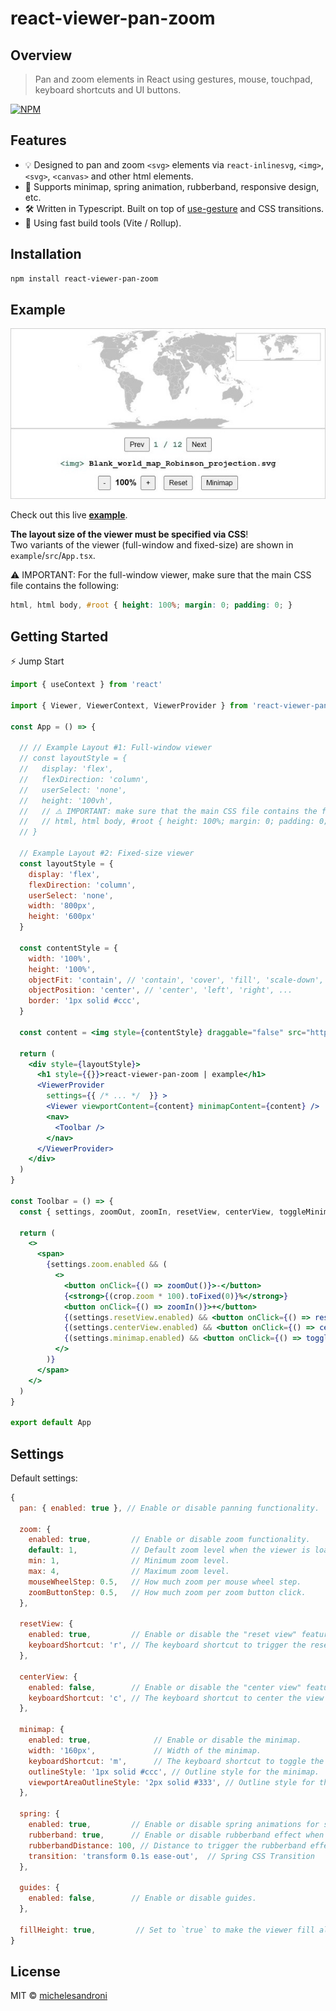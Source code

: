 # react-viewer-pan-zoom

## Overview

> Pan and zoom elements in React using gestures, mouse, touchpad, keyboard shortcuts and UI buttons.

[![NPM](https://img.shields.io/npm/v/react-viewer-pan-zoom.svg)](https://www.npmjs.com/package/react-viewer-pan-zoom)

## Features

* 💡 Designed to pan and zoom `<svg>` elements via `react-inlinesvg`, `<img>`, `<svg>`, `<canvas>` and other html elements.
* 🧭 Supports minimap, spring animation, rubberband, responsive design, etc.
* 🛠️ Written in Typescript. Built on top of [use-gesture](https://github.com/pmndrs/use-gesture) and CSS transitions.
* 🚀 Using fast build tools (Vite / Rollup).

## Installation

```bash
npm install react-viewer-pan-zoom
```

## Example

[![Example](assets/example.jpg)](https://michelesandroni.github.io/react-viewer-pan-zoom)

Check out this live **[example](https://michelesandroni.github.io/react-viewer-pan-zoom)**.

**The layout size of the viewer must be specified via CSS**!  
Two variants of the viewer (full-window and fixed-size) are shown in `example`/`src`/`App.tsx`.

⚠️ IMPORTANT: For the full-window viewer, make sure that the main CSS file contains the following:

```css
html, html body, #root { height: 100%; margin: 0; padding: 0; }
```

## Getting Started

⚡️ Jump Start

```jsx
import { useContext } from 'react'

import { Viewer, ViewerContext, ViewerProvider } from 'react-viewer-pan-zoom'

const App = () => {

  // // Example Layout #1: Full-window viewer
  // const layoutStyle = {
  //   display: 'flex',
  //   flexDirection: 'column',
  //   userSelect: 'none',
  //   height: '100vh',
  //   // ⚠️ IMPORTANT: make sure that the main CSS file contains the following:
  //   // html, html body, #root { height: 100%; margin: 0; padding: 0; }
  // }

  // Example Layout #2: Fixed-size viewer
  const layoutStyle = {
    display: 'flex',
    flexDirection: 'column',
    userSelect: 'none',
    width: '800px',
    height: '600px'
  }

  const contentStyle = {
    width: '100%',
    height: '100%',
    objectFit: 'contain', // 'contain', 'cover', 'fill', 'scale-down', ...
    objectPosition: 'center', // 'center', 'left', 'right', ...
    border: '1px solid #ccc',
  }

  const content = <img style={contentStyle} draggable="false" src="https://upload.wikimedia.org/wikipedia/commons/f/fc/Blank_world_map_Robinson_projection.svg" />

  return (
    <div style={layoutStyle}>
      <h1 style={{}}>react-viewer-pan-zoom | example</h1>
      <ViewerProvider
        settings={{ /* ... */  }} >
        <Viewer viewportContent={content} minimapContent={content} />
        <nav>
          <Toolbar />
        </nav>
      </ViewerProvider>
    </div>
  )
}

const Toolbar = () => {
  const { settings, zoomOut, zoomIn, resetView, centerView, toggleMinimap, crop } = useContext(ViewerContext)

  return (
    <>
      <span>
        {settings.zoom.enabled && (
          <>
            <button onClick={() => zoomOut()}>-</button>
            {<strong>{(crop.zoom * 100).toFixed(0)}%</strong>}
            <button onClick={() => zoomIn()}>+</button>
            {(settings.resetView.enabled) && <button onClick={() => resetView()}>Reset</button>}
            {(settings.centerView.enabled) && <button onClick={() => centerView()}>Center</button>}
            {(settings.minimap.enabled) && <button onClick={() => toggleMinimap()}>Minimap</button>}
          </>
        )}
      </span>
    </>
  )
}

export default App
```

## Settings

Default settings:

```jsx
{
  pan: { enabled: true }, // Enable or disable panning functionality.
  
  zoom: { 
    enabled: true,         // Enable or disable zoom functionality.
    default: 1,            // Default zoom level when the viewer is loaded.
    min: 1,                // Minimum zoom level.
    max: 4,                // Maximum zoom level.
    mouseWheelStep: 0.5,   // How much zoom per mouse wheel step.
    zoomButtonStep: 0.5,   // How much zoom per zoom button click.
  },
  
  resetView: { 
    enabled: true,         // Enable or disable the "reset view" feature.
    keyboardShortcut: 'r', // The keyboard shortcut to trigger the reset view (set to `false` to disable).
  },
  
  centerView: { 
    enabled: false,        // Enable or disable the "center view" feature.
    keyboardShortcut: 'c', // The keyboard shortcut to center the view (set to `false` to disable).
  },
  
  minimap: { 
    enabled: true,              // Enable or disable the minimap.
    width: '160px',             // Width of the minimap.
    keyboardShortcut: 'm',      // The keyboard shortcut to toggle the minimap (set to `false` to disable).
    outlineStyle: '1px solid #ccc', // Outline style for the minimap.
    viewportAreaOutlineStyle: '2px solid #333', // Outline style for the viewport area on the minimap.
  },
  
  spring: { 
    enabled: true,         // Enable or disable spring animations for smooth transitions.
    rubberband: true,      // Enable or disable rubberband effect when zooming or panning.
    rubberbandDistance: 100, // Distance to trigger the rubberband effect.
    transition: 'transform 0.1s ease-out',  // Spring CSS Transition
  },
  
  guides: { 
    enabled: false,        // Enable or disable guides.
  },
  
  fillHeight: true,         // Set to `true` to make the viewer fill all available height in the parent container.
}
```

## License

MIT © [michelesandroni](https://github.com/michelesandroni)
